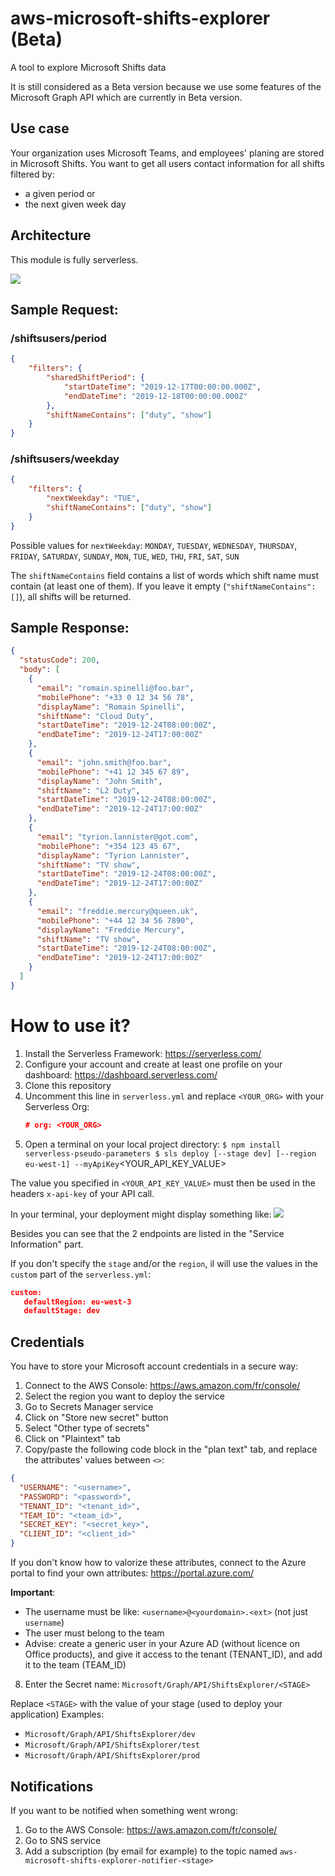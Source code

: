 # aws-microsoft-shifts-explorer (Beta)
 A tool to explore Microsoft Shifts data

It is still considered as a Beta version because we use some features of the Microsoft Graph API which are currently in Beta version. 

## Use case
Your organization uses Microsoft Teams, and employees' planing are stored in Microsoft Shifts.
You want to get all users contact information for all shifts filtered by:
- a given period
or
- the next given week day

## Architecture

This module is fully serverless.

![](res/AWS_Microsoft_Shifts_Explorer.png)

## Sample Request:

### /shiftsusers/period
```json
{
    "filters": {
        "sharedShiftPeriod": {
            "startDateTime": "2019-12-17T00:00:00.000Z",
            "endDateTime": "2019-12-18T00:00:00.000Z"
        },
        "shiftNameContains": ["duty", "show"]
    }
}
```

### /shiftsusers/weekday
```json
{
    "filters": {
        "nextWeekday": "TUE",
        "shiftNameContains": ["duty", "show"]
    }
}
```

Possible values for `nextWeekday`: 
`MONDAY`, `TUESDAY`, `WEDNESDAY`, `THURSDAY`, `FRIDAY`, `SATURDAY`, `SUNDAY`, `MON`, `TUE`, `WED`, `THU`, `FRI`, `SAT`, `SUN`

The `shiftNameContains` field contains a list of words which shift name must contain (at least one of them).
If you leave it empty (`"shiftNameContains": []`), all shifts will be returned.

## Sample Response:
```json
{
  "statusCode": 200,
  "body": [
    {
      "email": "romain.spinelli@foo.bar",
      "mobilePhone": "+33 0 12 34 56 78",
      "displayName": "Romain Spinelli",
      "shiftName": "Cloud Duty",
      "startDateTime": "2019-12-24T08:00:00Z",
      "endDateTime": "2019-12-24T17:00:00Z"
    },
    {
      "email": "john.smith@foo.bar",
      "mobilePhone": "+41 12 345 67 89",
      "displayName": "John Smith",
      "shiftName": "L2 Duty",
      "startDateTime": "2019-12-24T08:00:00Z",
      "endDateTime": "2019-12-24T17:00:00Z"
    },
    {
      "email": "tyrion.lannister@got.com",
      "mobilePhone": "+354 123 45 67",
      "displayName": "Tyrion Lannister",
      "shiftName": "TV show",
      "startDateTime": "2019-12-24T08:00:00Z",
      "endDateTime": "2019-12-24T17:00:00Z"
    },
    {
      "email": "freddie.mercury@queen.uk",
      "mobilePhone": "+44 12 34 56 7890",
      "displayName": "Freddie Mercury",
      "shiftName": "TV show",
      "startDateTime": "2019-12-24T08:00:00Z",
      "endDateTime": "2019-12-24T17:00:00Z"
    }
  ]
}
```

# How to use it?

1. Install the Serverless Framework: https://serverless.com/
2. Configure your account and create at least one profile on your dashboard: https://dashboard.serverless.com/
3. Clone this repository
4. Uncomment this line in `serverless.yml` and replace `<YOUR_ORG>` with your Serverless Org:
   ```json
   # org: <YOUR_ORG>
   ```
5. Open a terminal on your local project directory:
`
$ npm install serverless-pseudo-parameters
$ sls deploy [--stage dev] [--region eu-west-1] --myApiKey `<YOUR_API_KEY_VALUE>`
`

The value you specified in `<YOUR_API_KEY_VALUE>` must then be used in the headers `x-api-key` of your API call.

In your terminal, your deployment might display something like:
![](res/deploy.png)

Besides you can see that the 2 endpoints are listed in the "Service Information" part.

If you don't specify the `stage` and/or the `region`, il will use the values in the `custom` part of the `serverless.yml`:
 ```json
 custom:
    defaultRegion: eu-west-3
    defaultStage: dev
 ```
## Credentials

You have to store your Microsoft account credentials in a secure way:
1. Connect to the AWS Console: https://aws.amazon.com/fr/console/
2. Select the region you want to deploy the service
3. Go to Secrets Manager service
4. Click on "Store new secret" button
5. Select "Other type of secrets"
6. Click on "Plaintext" tab
7. Copy/paste the following code block in the "plan text" tab, and replace the attributes' values between `<>`:
 
```json
{
  "USERNAME": "<username>",
  "PASSWORD": "<password>",
  "TENANT_ID": "<tenant_id>",
  "TEAM_ID": "<team_id>",
  "SECRET_KEY": "<secret_key>",
  "CLIENT_ID": "<client_id>"
}
```

If you don't know how to valorize these attributes, connect to the Azure portal to find your own attributes:
https://portal.azure.com/

**Important**: 
- The username must be like: `<username>@<yourdomain>.<ext>` (not just `username`)
- The user must belong to the team
- Advise: create a generic user in your Azure AD (without licence on Office products), and give it access to the tenant (TENANT_ID), and add it to the team (TEAM_ID)

8. Enter the Secret name: `Microsoft/Graph/API/ShiftsExplorer/<STAGE>`
 
 Replace `<STAGE>` with the value of your stage (used to deploy your application)
 Examples: 
  * `Microsoft/Graph/API/ShiftsExplorer/dev`
  * `Microsoft/Graph/API/ShiftsExplorer/test`
  * `Microsoft/Graph/API/ShiftsExplorer/prod`

## Notifications

If you want to be notified when something went wrong:
1. Go to the AWS Console: https://aws.amazon.com/fr/console/
2. Go to SNS service
3. Add a subscription (by email for example) to the topic named `aws-microsoft-shifts-explorer-notifier-<stage>`
